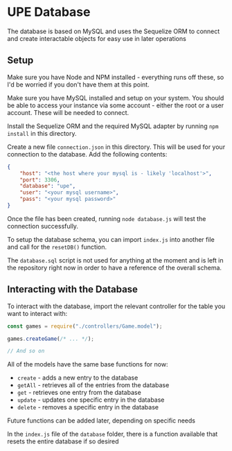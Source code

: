 # UPE Database

The database is based on MySQL and uses the Sequelize ORM to connect and create interactable objects for easy use in later operations

## Setup

Make sure you have Node and NPM installed - everything runs off these, so I'd be worried if you don't have them at this point.

Make sure you have MySQL installed and setup on your system. You should be able to access your instance via some account - either the root or a user account. These will be needed to connect.

Install the Sequelize ORM and the required MySQL adapter by running `npm install` in this directory.

Create a new file `connection.json` in this directory. This will be used for your connection to the database. Add the following contents:
```json
{
    "host": "<the host where your mysql is - likely 'localhost'>",
    "port": 3306,
    "database": "upe",
    "user": "<your mysql username>",
    "pass": "<your mysql password>"
}
```

Once the file has been created, running `node database.js` will test the connection successfully.

To setup the database schema, you can import `index.js` into another file and call for the `resetDB()` function. 

The `database.sql` script is not used for anything at the moment and is left in the repository right now in order to have a reference of the overall schema.

## Interacting with the Database

To interact with the database, import the relevant controller for the table you want to interact with:
```js
const games = require("./controllers/Game.model");

games.createGame(/* ... */);

// And so on
```

All of the models have the same base functions for now:
- `create` - adds a new entry to the database
- `getAll` - retrieves all of the entries from the database
- `get` - retrieves one entry from the database
- `update` - updates one specific entry in the database
- `delete` - removes a specific entry in the database

Future functions can be added later, depending on specific needs

In the `index.js` file of the `database` folder, there is a function available that resets the entire database if so desired
